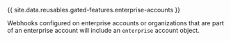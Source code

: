 
{{ site.data.reusables.gated-features.enterprise-accounts }} 

Webhooks configured on enterprise accounts or organizations that are part of an enterprise account will include an `enterprise` account object.
